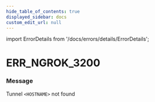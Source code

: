```yaml
---
hide_table_of_contents: true
displayed_sidebar: docs
custom_edit_url: null
---
```


import ErrorDetails from '/docs/errors/details/ErrorDetails';

# ERR_NGROK_3200

### Message
Tunnel `<HOSTNAME>` not found

<ErrorDetails error='err_ngrok_3200' />
